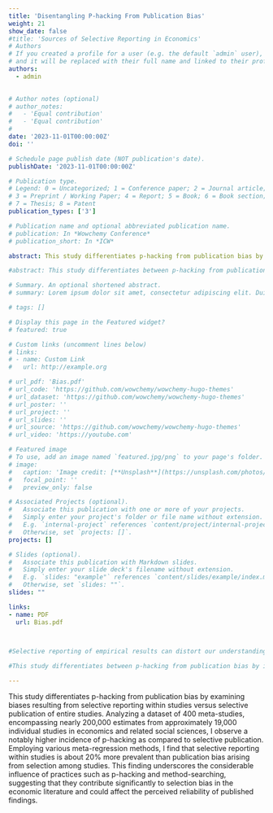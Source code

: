 ```yaml
---
title: 'Disentangling P-hacking From Publication Bias'
weight: 21
show_date: false
#title: 'Sources of Selective Reporting in Economics'
# Authors
# If you created a profile for a user (e.g. the default `admin` user), write the username (folder name) here
# and it will be replaced with their full name and linked to their profile.
authors:
  - admin
 

# Author notes (optional)
# author_notes:
#   - 'Equal contribution'
#   - 'Equal contribution'
# 
date: '2023-11-01T00:00:00Z'
doi: ''

# Schedule page publish date (NOT publication's date).
publishDate: '2023-11-01T00:00:00Z'

# Publication type.
# Legend: 0 = Uncategorized; 1 = Conference paper; 2 = Journal article;
# 3 = Preprint / Working Paper; 4 = Report; 5 = Book; 6 = Book section;
# 7 = Thesis; 8 = Patent
publication_types: ['3']

# Publication name and optional abbreviated publication name.
# publication: In *Wowchemy Conference*
# publication_short: In *ICW*

abstract: This study differentiates p-hacking from publication bias by examining biases resulting from selective reporting within studies versus selective publication of entire studies. Analyzing a dataset of 400 meta-studies, encompassing nearly 200,000 estimates from approximately 19,000 individual studies in economics and related social sciences, I observe a notably higher incidence of p-hacking as compared to selective publication. Employing various meta-regression methods, I find that selective reporting within studies is about 20\% more prevalent than publication bias arising from selection among studies. This finding underscores the considerable influence of practices such as p-hacking and method-searching, suggesting that they contribute significantly to selection bias in the economic literature and could affect the perceived reliability of published findings.

#abstract: This study differentiates between p-hacking from publication bias by identifying biases related to selective coefficient reporting as Selection Within Studies (SWS) and biases arising from selective publication as Selection Across Studies (SAS). Analyzing correlations between point estimates and their standard errors in a dataset of 400 meta-studies, which includes nearly 200,000 estimates from about 19,000 individual studies in economics and related social sciences, the research finds a consistently higher prevalence of SWS compared to SAS. This result highlights the significant impact of practices like p-hacking and method searching on selection bias in the economic literature, potentially skewing the perceived robustness of published results. The study highlights the need to simultaneously address the biases resulting from p-hacking and cross-study selection, extending the traditional concept of publication bias beyond just Selection Across Studies (SAS).

# Summary. An optional shortened abstract.
# summary: Lorem ipsum dolor sit amet, consectetur adipiscing elit. Duis posuere tellus ac convallis placerat. Proin tincidunt magna sed ex sollicitudin condimentum.

# tags: []

# Display this page in the Featured widget?
# featured: true

# Custom links (uncomment lines below)
# links:
# - name: Custom Link
#   url: http://example.org

# url_pdf: 'Bias.pdf'
# url_code: 'https://github.com/wowchemy/wowchemy-hugo-themes'
# url_dataset: 'https://github.com/wowchemy/wowchemy-hugo-themes'
# url_poster: ''
# url_project: ''
# url_slides: ''
# url_source: 'https://github.com/wowchemy/wowchemy-hugo-themes'
# url_video: 'https://youtube.com'

# Featured image
# To use, add an image named `featured.jpg/png` to your page's folder.
# image:
#   caption: 'Image credit: [**Unsplash**](https://unsplash.com/photos/pLCdAaMFLTE)'
#   focal_point: ''
#   preview_only: false

# Associated Projects (optional).
#   Associate this publication with one or more of your projects.
#   Simply enter your project's folder or file name without extension.
#   E.g. `internal-project` references `content/project/internal-project/index.md`.
#   Otherwise, set `projects: []`.
projects: []

# Slides (optional).
#   Associate this publication with Markdown slides.
#   Simply enter your slide deck's filename without extension.
#   E.g. `slides: "example"` references `content/slides/example/index.md`.
#   Otherwise, set `slides: ""`.
slides: ""

links:
- name: PDF
  url: Bias.pdf
  


#Selective reporting of empirical results can distort our understanding of how robust documented regularities are and give a false impression of their generalizability. Both researchers and journal editors have incentives to publish unambiguous findings that convey a clear message. Competing for citation-based impact factors, editors often prefer to publish results that are (i) consistent with prior expectations and (ii) statistically significant. Authors, motivated by editors' preferences, may strive to provide such results. Therefore, editors and referees have one decision to make -  publish or reject the manuscript. While the researcher decides whether to submit the article to the journal (file drawer effect), they can be incentivized by editors and referees' preferences to engage in p-hacking, a practice to selectively report desired point estimates and standard errors, or choose the methodologies that yield such results. Enevthough selective submission and publication of papers solely with significant and large point estimates create publication bias, it is only a selection process that is applied to a group of individual point estimates, each of which may be unbiased for their corresponding population effects. Editors and referees typically carry out this process by deciding whether to publish a study, and authors by deciding whether to withhold a paper from publication. Whereas p-hacking introduces bias in point estimates within a study. Therefore, p-hacking can potentially pose a greater threat to the reliability of the literature than selective publication bias. The aim of this article is to identify and compare the extent of publication bias and p-hacking in the different states of research (published, working papers and never published literature), using a novel approach. I study the impact of reporting and publication biases using meta-data across 600 meta-studies and over 23000 studies that cover different fields of economics. 

#This study differentiates between p-hacking from publication bias by identifying biases related to selective coefficient reporting as Selection Within Studies (SWS) and biases arising from selective publication as Selection Across Studies (SAS). Analyzing correlations between point estimates and their standard errors in a dataset of 400 meta-studies, which includes nearly 200,000 estimates from about 19,000 individual studies in economics and related social sciences, the research finds a consistently higher prevalence of SWS compared to SAS. This result highlights the significant impact of practices like p-hacking and method searching on selection bias in the economic literature, potentially skewing the perceived robustness of published results. The study highlights the need to simultaneously address the biases resulting from p-hacking and cross-study selection, extending the traditional concept of publication bias beyond just Selection Across Studies (SAS).

---
```


This study differentiates p-hacking from publication bias by examining biases resulting from selective reporting within studies versus selective publication of entire studies. Analyzing a dataset of 400 meta-studies, encompassing nearly 200,000 estimates from approximately 19,000 individual studies in economics and related social sciences, I observe a notably higher incidence of p-hacking as compared to selective publication. Employing various meta-regression methods, I find that selective reporting within studies is about 20\% more prevalent than publication bias arising from selection among studies. This finding underscores the considerable influence of practices such as p-hacking and method-searching, suggesting that they contribute significantly to selection bias in the economic literature and could affect the perceived reliability of published findings.

<!--

{{% callout note %}}
Click the _Cite_ button above to demo the feature to enable visitors to import publication metadata into their reference management software.
{{% /callout %}}

{{% callout note %}}
Create your slides in Markdown - click the _Slides_ button to check out the example.
{{% /callout %}}

Supplementary notes can be added here, including [code, math, and images](https://wowchemy.com/docs/writing-markdown-latex/).
-->
